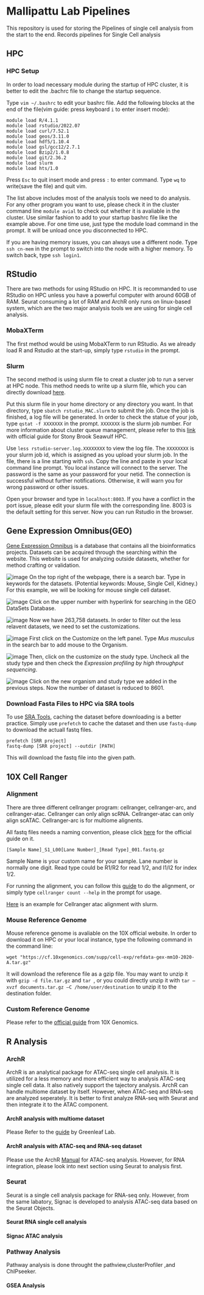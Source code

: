 # Mallipattu Lab Pipelines
This repository is used for storing the Pipelines of single cell analysis from the start to the end.  Records pipelines for Single Cell analysis
## HPC

### HPC Setup
In order to load necessary module during the startup of HPC cluster, it is better to edit the .bachrc file to change the startup sequence.

Type ```vim ~/.bashrc``` to edit your bashrc file. Add the following blocks at the end of the file(vim guide: press keyboard ```i``` to enter insert mode):
```
module load R/4.1.1
module load rstudio/2022.07
module load curl/7.52.1
module load geos/3.11.0
module load hdf5/1.10.4
module load gsl/gcc12/2.7.1
module load Bzip2/1.0.8
module load git/2.36.2
module load slurm
module load hts/1.0
```
Press ```Esc``` to quit insert mode and press ```:``` to enter command. Type ```wq``` to write(save the file) and quit vim.

The list above includes most of the analysis tools we need to do analysis. For any other program you want to use, please check it in the cluster command line ```module avial``` to check out whether it is avaliable in the cluster. Use similar fashion to add to your startup bashrc file like the example above. For one time use, just type the module load command in the prompt. It will be unload once you disconnected to HPC.

If you are having memory issues, you can always use a different node. Type ```ssh cn-mem``` in the prompt to switch into the node with a higher memory. To switch back, type ```ssh login1```.

## RStudio
There are two methods for using RStudio on HPC. It is recommanded to use RStudio on HPC unless you have a powerful computer with around 60GB of RAM. Seurat consuming a lot of RAM and ArchR only runs on linux-based system, which are the two major analysis tools we are using for single cell analysis. 

### MobaXTerm
The first method would be using MobaXTerm to run RStudio. As we already load R and Rstudio at the start-up, simply type ```rstudio``` in the prompt.

### Slurm
The second method is using slurm file to creat a cluster job to run a server at HPC node. This method needs to write up a slurm file, which you can directly download [here](slurm_files\rstudio_MACS.slurm).

Put this slurm file in your home directory or any directory you want. In that directory, type ```sbatch rstudio_MAC.slurm``` to submit the job. Once the job is finished, a log file will be generated. In order to check the statue of your job, type ```qstat -f XXXXXXX``` in the prompt. ```XXXXXXX``` is the slurm job number. For more information about cluster queue management, please refer to this [link](https://it.stonybrook.edu/help/kb/using-the-slurm-workload-manager) with official guide for Stony Brook Seawulf HPC.

Use ```less rstudio-server.log.XXXXXXXX``` to view the log file. The ```XXXXXXXX``` is your slurm job id, which is assigned as you upload your slurm job. In the file, there is a line starting with `ssh`. Copy the line and paste in your local command line prompt. You local instance will connect to the server. The password is the same as your password for your netid. The connection is successful without further notifications. Otherwise, it will warn you for wrong password or other issues.

Open your browser and type in ```localhost:8003```. If you have a conflict in the port issue, please edit your slurm file with the corresponding line. 8003 is the default setting for this server. Now you can run Rstudio in the browser.


## Gene Expression Omnibus(GEO)
[Gene Expression Omnibus](https://www.ncbi.nlm.nih.gov/geo/) is a database that contains all the bioinformatics projects. Datasets can be acquired through the searching within the website. This website is used for analyzing outside datasets, whether for method crafting or validation.

![image](Caputres/GEO_Frontpage.PNG)
On the top right of the webpage, there is a search bar. Type in keywords for the datasets. (Potential keywords: Mouse, Single Cell, Kidney.) For this example, we will be looking for mouse single cell dataset.

![image](Caputres/Searching_Example.PNG)
Click on the upper number with hyperlink for searching in the GEO DataSets Database. 

![image](Caputres/SearchResults.PNG)
Now we have 263,758 datasets. In order to filter out the less relavent datasets, we need to set the customizations. 

![image](Caputres/SearchResults_add_Mus.PNG)
First click on the Customize on the left panel. Type _Mus musculus_ in the search bar to add mouse to the Organism. 

![image](Caputres/SearchResults_set_study_type.PNG)
Then, click on the customize on the study type. Uncheck all the study type and then check the _Expression profiling by high throughput sequencing_.

![image](Caputres/SearchResults_filter_applied.PNG)
Click on the new organism and study type we added in the previous steps. Now the number of dataset is reduced to 8601.
### Download Fasta Files to HPC via SRA tools
To use [SRA Tools](https://github.com/ncbi/sra-tools/wiki/Download-On-Demand#downloading-data-on-demand), caching the dataset before downloading is a better practice. Simply use ```prefetch``` to cache the dataset and then use ```fastq-dump``` to download the actuall fastq files.


    prefetch [SRR project]
    fastq-dump [SRR project] --outdir [PATH]
This will download the fastq file into the given path.

## 10X Cell Ranger
### Alignment
There are three different cellranger program: cellranger, cellranger-arc, and cellranger-atac. Cellranger can only align scRNA. Cellranger-atac can only align scATAC. Cellranger-arc is for multiome alignents.

All fastq files needs a naming convention, please click [here](https://support.10xgenomics.com/single-cell-gene-expression/software/pipelines/latest/using/fastq-input) for the official guide on it.

    [Sample Name]_S1_L00[Lane Number]_[Read Type]_001.fastq.gz

Sample Name is your custom name for your sample.
Lane number is normally one digit.
Read type could be R1/R2 for read 1/2, and I1/I2 for index 1/2.

For running the alignment, you can follow this [guide](https://support.10xgenomics.com/single-cell-gene-expression/software/pipelines/latest/using/tutorial_ct) to do the alignment, or simply type ```cellranger count --help``` in the prompt for usage.

[Here](slurm_files/CellRanger.slurm) is an example for Cellranger atac alignment with slurm.

### Mouse Reference Genome
Mouse reference genome is avaliable on the 10X official website. In order to download it on HPC or your local instance, type the following command in the command line:

    wget "https://cf.10xgenomics.com/supp/cell-exp/refdata-gex-mm10-2020-A.tar.gz"

It will download the reference file as a gzip file. You may want to unzip it with ```gzip -d file.tar.gz``` and ```tar ```, or you could directly unzip it with ```tar –xvzf documents.tar.gz –C /home/user/destination``` to unzip it to the destination folder.


### Custom Reference Genome
Please refer to the [official guide](https://support.10xgenomics.com/single-cell-gene-expression/software/pipelines/latest/using/tutorial_mr) from 10X Genomics.

## R Analysis
### ArchR
ArchR is an analytical package for ATAC-seq single cell analysis. It is utilized for a less memory and more efficient way to analysis ATAC-seq single cell data. It also natively support the tajectory analysis. ArchR can handle multiome dataset by itself. However, when ATAC-seq and RNA-seq are analyzed seperately. It is better to first analyze RNA-seq with Seurat and then integrate it to the ATAC component.
#### ArchR analysis with multiome dataset

Please Refer to the [guide](https://greenleaflab.github.io/ArchR_2020/Ex-Analyze-Multiome.html) by Greenleaf Lab.

#### ArchR analysis with ATAC-seq and RNA-seq dataset
Please use the ArchR [Manual](https://www.archrproject.com/bookdown/index.html) for ATAC-seq analysis. However, for RNA integration, please look into next section using Seurat to analysis first.

### Seurat
Seurat is a single cell analysis package for RNA-seq only. However, from the same labatory, Signac is developed to analysis ATAC-seq data based on the Seurat Objects.

#### Seurat RNA single cell analysis

#### Signac ATAC analysis

### Pathway Analysis
Pathway analysis is done throught the pathview,clusterProfiler ,and ChIPseeker. 
#### GSEA Analysis 